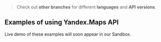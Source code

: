 >Check out **other branches** for different **languages** and **API versions**.

Examples of using Yandex.Maps API
----

Live demo of these examples will soon appear in our Sandbox.
